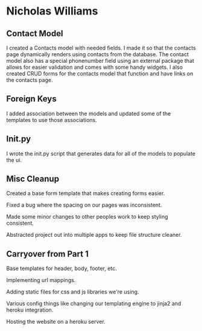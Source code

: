 # Nicholas Williams

## Contact Model

I created a Contacts model with needed fields. I made it so that the contacts page
dynamically renders using contacts from the database. The contact model
also has a special phonenumber field using an external package that allows for
easier validation and comes with some handy widgets. I also created CRUD forms
for the contacts model that function and have links on the contacts page.

## Foreign Keys

I added association between the models and updated some of the templates to
use those associations.

## Init.py

I wrote the init.py script that generates data for all of the models to populate
the ui.

## Misc Cleanup

Created a base form template that makes creating forms easier.

Fixed a bug where the spacing on our pages was inconsistent.

Made some minor changes to other peoples work to keep styling consistent.

Abstracted project out into multiple apps to keep file structure cleaner.

## Carryover from Part 1

Base templates for header, body, footer, etc.

Implementing url mappings.

Adding static files for css and js libraries we're using.

Various config things like changing our templating engine to jinja2 and heroku integration.

Hosting the website on a heroku server.
